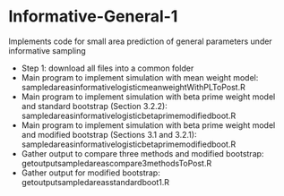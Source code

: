 # Informative-General-1
Implements code for small area prediction of general parameters under informative sampling
* Step 1: download all files into a common folder
* Main program to implement simulation with mean weight model: sampledareasinformativelogisticmeanweightWithPLToPost.R
* Main program to implement simulation with beta prime weight model and standard bootstrap (Section 3.2.2): sampledareasinformativelogisticbetaprimemodifiedboot.R
* Main program to implement simulation with beta prime weight model and modified bootstrap (Sections 3.1 and 3.2.1): sampledareasinformativelogisticbetaprimemodifiedboot.R
* Gather output to compare three methods and modified bootstrap: getoutputsampledareascompare3methodsToPost.R
* Gather output for modified bootstrap: getoutputsampledareasstandardboot1.R
